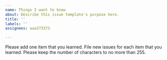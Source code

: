 ```yaml
---
name: Things I want to know
about: Describe this issue template's purpose here.
title: ''
labels: ''
assignees: aaa373373

---
```


Please add one item that you learned.  File new issues for each item that you learned.  Please keep the number of characters to no more than 255.
